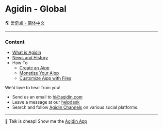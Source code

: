 # Agidin - Global

🌎 [爱奇点 - 简体中文](https://info.cn.agidin.com)

---

### Content

- [What is Agidin](./plans/whitepaper/home.md)
- [News and History](./news/home.md)
- How To
  - [Create an Aipp](./topic/create_aipp/home.md)
  - [Monetize Your Aipp](./topic/monetize_aipp/home.md)
  - [Customize Aipp with Files](./topic/aipp_files/home.md)

We'd love to hear from you!

- Send us an email to [hi@agidin.com](mailto:hi@agidin.com)
- Leave a message at our <a href="https://csr.agidin.com" target="_blank">helpdesk</a>
- Search and follow <a href="https://links.agidin.com" target="_blank">Agidin Channels</a> on various social platforms.

---

🚀 Talk is cheap! Show me the <a href="https://u.agidin.com" target="_blank">Agidin App</a>

<!-- ✨ Agidin is powered by [Faronear](https://faronear.com) -->
